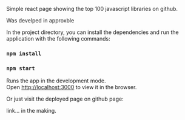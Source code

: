 Simple react page showing the top 100 javascript libraries on github.

Was develped in approxble 

In the project directory, you can install the dependencies and run the application with the following commands:

### `npm install`
### `npm start`

Runs the app in the development mode.<br>
Open [http://localhost:3000](http://localhost:3000) to view it in the browser.

Or just visit the deployed page on github page:

link... in the making.
